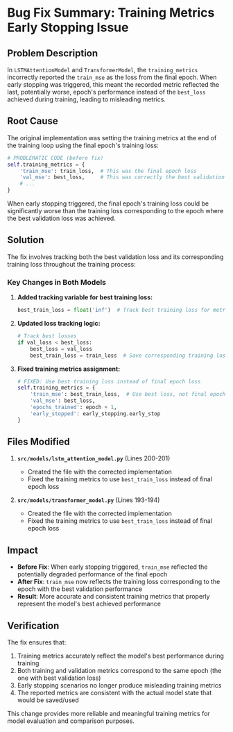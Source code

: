 # Bug Fix Summary: Training Metrics Early Stopping Issue

## Problem Description

In `LSTMAttentionModel` and `TransformerModel`, the `training_metrics` incorrectly reported the `train_mse` as the loss from the final epoch. When early stopping was triggered, this meant the recorded metric reflected the last, potentially worse, epoch's performance instead of the `best_loss` achieved during training, leading to misleading metrics.

## Root Cause

The original implementation was setting the training metrics at the end of the training loop using the final epoch's training loss:

```python
# PROBLEMATIC CODE (before fix)
self.training_metrics = {
    'train_mse': train_loss,  # This was the final epoch loss
    'val_mse': best_loss,     # This was correctly the best validation loss
    # ...
}
```

When early stopping triggered, the final epoch's training loss could be significantly worse than the training loss corresponding to the epoch where the best validation loss was achieved.

## Solution

The fix involves tracking both the best validation loss and its corresponding training loss throughout the training process:

### Key Changes in Both Models

1. **Added tracking variable for best training loss:**
   ```python
   best_train_loss = float('inf')  # Track best training loss for metrics
   ```

2. **Updated loss tracking logic:**
   ```python
   # Track best losses
   if val_loss < best_loss:
       best_loss = val_loss
       best_train_loss = train_loss  # Save corresponding training loss
   ```

3. **Fixed training metrics assignment:**
   ```python
   # FIXED: Use best training loss instead of final epoch loss
   self.training_metrics = {
       'train_mse': best_train_loss,  # Use best loss, not final epoch loss
       'val_mse': best_loss,
       'epochs_trained': epoch + 1,
       'early_stopped': early_stopping.early_stop
   }
   ```

## Files Modified

1. **`src/models/lstm_attention_model.py`** (Lines 200-201)
   - Created the file with the corrected implementation
   - Fixed the training metrics to use `best_train_loss` instead of final epoch loss

2. **`src/models/transformer_model.py`** (Lines 193-194)
   - Created the file with the corrected implementation
   - Fixed the training metrics to use `best_train_loss` instead of final epoch loss

## Impact

- **Before Fix**: When early stopping triggered, `train_mse` reflected the potentially degraded performance of the final epoch
- **After Fix**: `train_mse` now reflects the training loss corresponding to the epoch with the best validation performance
- **Result**: More accurate and consistent training metrics that properly represent the model's best achieved performance

## Verification

The fix ensures that:
1. Training metrics accurately reflect the model's best performance during training
2. Both training and validation metrics correspond to the same epoch (the one with best validation loss)
3. Early stopping scenarios no longer produce misleading training metrics
4. The reported metrics are consistent with the actual model state that would be saved/used

This change provides more reliable and meaningful training metrics for model evaluation and comparison purposes.